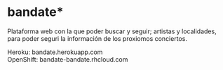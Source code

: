 bandate*
===============
Plataforma web con la que poder buscar y seguir; artistas y localidades, para poder seguri la información de los proxiomos conciertos.

Heroku: bandate.herokuapp.com     
OpenShift: bandate-bandate.rhcloud.com
